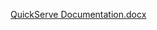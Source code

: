 [QuickServe Documentation.docx](https://github.com/user-attachments/files/17098750/QuickServe.Documentation.docx)
